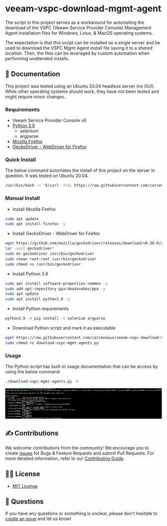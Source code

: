 # veeam-vspc-download-mgmt-agent

The script in this project serves as a workaround for automating the download of the VSPC (Veeam Service Provider Console) Management Agent installation files for Windows, Linux, & MacOS operating systems.

The expectation is that this script can be installed on a single server and be used to download the VSPC Mgmt Agent install file saving it to a _shared location_. Then, the files can be leveraged by custom automation when performing unattended installs.

## 📗 Documentation

This project was tested using an Ubuntu 20.04 headless server (no GUI). While other operating systems should work, they have not been tested and might require minor changes.

### Requirements

* Veeam Service Provider Console v6
* [Python 3.9](https://www.python.org)
  * selenium
  * argparse
* [Mozilla Firefox](https://www.mozilla.org/en-US/firefox/new/)
* [GeckoDriver - WebDriver for Firefox](https://github.com/mozilla/geckodriver)

### Quick Install

The below command automates the install of this project on the server in question. It was tested on Ubuntu 20.04.

```bash
/usr/bin/bash -c "$(curl -fsSL https://raw.githubusercontent.com/carceneaux/veeam-vspc-download-mgmt-agent/master/install.sh)"
```

### Manual Install

* Install Mozilla Firefox

```bash
sudo apt update
sudo apt install firefox -y
```

* Install GeckoDriver - WebDriver for Firefox

```bash
wget https://github.com/mozilla/geckodriver/releases/download/v0.30.0/geckodriver-v0.30.0-linux64.tar.gz
tar -xvzf geckodriver*
sudo mv geckodriver /usr/bin/geckodriver 
sudo chown root:root /usr/bin/geckodriver
sudo chmod +x /usr/bin/geckodriver
```

* Install Python 3.9

```bash
sudo apt install software-properties-common -y
sudo add-apt-repository ppa:deadsnakes/ppa -y
sudo apt update
sudo apt install python3.9 -y
```

* Install Python requirements

```bash
python3.9 -m pip install -U selenium argparse
```

* Download Python script and mark it as executable

```bash
wget https://raw.githubusercontent.com/carceneaux/veeam-vspc-download-mgmt-agent/master/download-vspc-mgmt-agents.py
sudo chmod +x download-vspc-mgmt-agents.py
```

### Usage

The Python script has built-in usage documentation that can be access by using the below command:

```bash
./download-vspc-mgmt-agents.py -h
```

![Built-In Usage screenshot](builtin-usage.png)

## ✍ Contributions

We welcome contributions from the community! We encourage you to create [issues](https://github.com/carceneaux/veeam-vspc-download-mgmt-agent/issues/new/choose) for Bugs & Feature Requests and submit Pull Requests. For more detailed information, refer to our [Contributing Guide](CONTRIBUTING.md).

## 🤝🏾 License

* [MIT License](LICENSE)

## 🤔 Questions

If you have any questions or something is unclear, please don't hesitate to [create an issue](https://github.com/carceneaux/veeam-vspc-download-mgmt-agent/issues/new/choose) and let us know!
